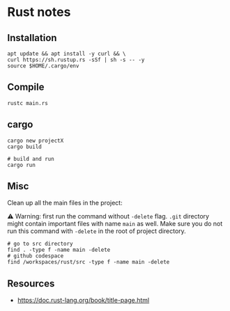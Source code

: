 # Rust notes

## Installation
```console
apt update && apt install -y curl && \
curl https://sh.rustup.rs -sSf | sh -s -- -y
source $HOME/.cargo/env
```

## Compile
```console
rustc main.rs
```

## cargo
```console
cargo new projectX
cargo build

# build and run
cargo run
```

## Misc
Clean up all the main files in the project:

⚠️ Warning: first run the command without `-delete` flag. `.git` directory might
contain important files with name `main` as well. Make sure you do not run this
command with `-delete` in the root of project directory.

```console
# go to src directory
find . -type f -name main -delete
# github codespace
find /workspaces/rust/src -type f -name main -delete
```

## Resources
- <https://doc.rust-lang.org/book/title-page.html>
